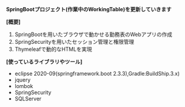 **SpringBootプロジェクト(作業中のWorkingTable)を更新していきます**

**[概要]**
1. SpringBootを用いたブラウザで動かせる勤務表のWebアプリの作成
2. SpringSecurityを用いたセッション管理と権限管理
3. Thymeleafで動的なHTMLを実現

**[使っているライブラリやツール]**
- eclipse 2020-09(springframework.boot 2.3.3),Gradle:BuildShip.3.x)
- jquery
- lombok
- SpringSecurity
- SQLServer

